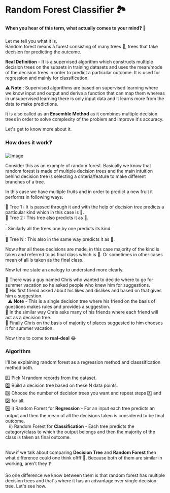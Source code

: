 # Random Forest Classifier  :national_park:

#### When you hear of this term, what actually comes to your mind:question: :thinking:
Let me tell you what it is. <br>
Random forest means a forest consisting of many trees :deciduous_tree:, trees that take decision for predicting the outcome. 

**Real Definition** - It is a supervised algorithm which constructs multiple decision trees on the subsets in training datasets and uses the mean/mode of the decision trees in order to predict a particular outcome. 
It is used for regression and mainly for classification. 

:warning: **Note** : Supervised algorithms are based on supervised learning where we know input and output and derive a function that can map them whereas 
in unsupervised learning there is only input data and it learns more from the data to make predictions.

It is also called as an **Ensemble Method** as it combines multiple decision trees in order to solve complexity of the problem and improve it's accuracy.

Let's get to know more about it.

### How does it work:question:

![Image](https://static.javatpoint.com/tutorial/machine-learning/images/random-forest-algorithm2.png)

Consider this as an example of random forest.
Basically we know that random forest is made of multiple decision trees and the main intuition behind decision tree is selecting a criteria/feature to make 
different branches of a tree.<br>

In this case we have multiple fruits and in order to predict a new fruit it performs in following ways.

:small_red_triangle: Tree 1 : It is passed through it and with the help of decision tree predicts a particular kind which in this case is :apple:. <br>
:small_red_triangle: Tree 2 : This tree also predicts it as :apple:. <br>
. <br>
. Similarly all the trees one by one predicts its kind. <br>
. <br>
:small_red_triangle: Tree N : This also in the same way predicts it as :banana:. <br>

Now after all these decisions are made, in this case majority of the kind is taken and referred to as final class which is :apple:. Or sometimes in other cases
mean of all is taken as the final class.

Now let me state an analogy to understand more clearly.

:small_red_triangle_down: There was a guy named Chris who wanted to decide where to go for summer vacation so he asked people who knew him for suggestions. <br>
:small_red_triangle_down: His first friend asked about his likes and dislikes and based on that gives him a suggestion. <br>
&nbsp;&nbsp;:warning: **Note** - This is a single decision tree where his friend on the basis of questions makes rules and provides a suggestion. <br>
:small_red_triangle_down: In the similar way Chris asks many of his friends where each friend will act as a decision tree. <br>
:small_red_triangle_down: Finally Chris on the basis of majority of places suggested to him chooses it for summer vacation. <br>

Now time to come to **real-deal** :joy:

### Algorithm

I'll be explaining random forest as a regression method and classsification method both.

:one: Pick N random records from the dataset. <br>
:two: Build a decision tree based on these N data points. <br>
:three: Choose the number of decision trees you want and repeat steps :one: and :two: for all. <br>
:four: i) Random Forest for **Regression** - For an input each tree predicts an output and then the mean of all the decisions taken is considered to be final outcome. <br>
&nbsp;&nbsp; ii) Random Forest for **Classification** - Each tree predicts the category/class to which the output belongs and then the majority of the class is taken as final outcome. <br><br>

Now if we talk about comparing **Decision Tree** and **Random Forest** then what difference could one think offff :thinking:. Because both of them are similar in working, aren't they :question:

So one difference we know between them is that random forest has multiple decision trees and that's where it has an advantage over single decision tree. Let's see how.

